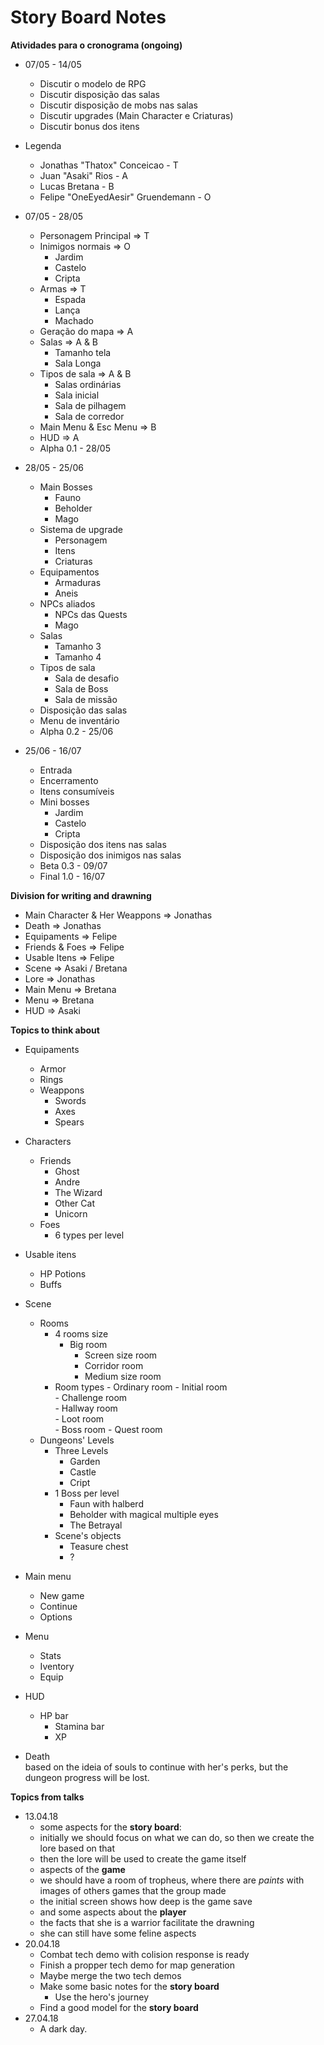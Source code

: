 # Story Board Notes  

**Atividades para o cronograma (ongoing)**

- 07/05 - 14/05
	- Discutir o modelo de RPG
	- Discutir disposição das salas
	- Discutir disposição de mobs nas salas
	- Discutir upgrades (Main Character e Criaturas)
	- Discutir bonus dos itens

- Legenda
	- Jonathas "Thatox" Conceicao - T
	- Juan "Asaki" Rios - A
	- Lucas Bretana - B
	- Felipe "OneEyedAesir" Gruendemann -  O

- 07/05 - 28/05
	- Personagem Principal => T
	- Inimigos normais => O
		- Jardim
		- Castelo
		- Cripta
	- Armas => T
		- Espada
		- Lança
		- Machado
	- Geração do mapa => A
	- Salas => A & B
		- Tamanho tela
		- Sala Longa
	- Tipos de sala => A & B
		- Salas ordinárias
		- Sala inicial
		- Sala de pilhagem
		- Sala de corredor
	- Main Menu & Esc Menu => B
	- HUD => A
	- Alpha 0.1 - 28/05

- 28/05 - 25/06
	- Main Bosses
		- Fauno
		- Beholder
		- Mago
	- Sistema de upgrade
		- Personagem
		- Itens
		- Criaturas
	- Equipamentos
		- Armaduras
		- Aneis
	- NPCs aliados
		- NPCs das Quests
		- Mago
	- Salas
		- Tamanho 3
		- Tamanho 4
	- Tipos de sala
		- Sala de desafio
		- Sala de Boss
		- Sala de missão
	- Disposição das salas
	- Menu de inventário
	- Alpha 0.2 - 25/06

- 25/06 - 16/07
	- Entrada
	- Encerramento
	- Itens consumíveis
	- Mini bosses
		- Jardim
		- Castelo
		- Cripta
	- Disposição dos itens nas salas
	- Disposição dos inimigos nas salas
	- Beta 0.3 - 09/07
	- Final 1.0 - 16/07

**Division for writing and drawning**  
- Main Character & Her Weappons => Jonathas  
- Death                         => Jonathas  
- Equipaments                   => Felipe  
- Friends & Foes                => Felipe  
- Usable Itens                  => Felipe  
- Scene                         => Asaki / Bretana  
- Lore                          => Jonathas  
- Main Menu                     => Bretana  
- Menu                          => Bretana  
- HUD                           => Asaki  

**Topics to think about**  
- Equipaments  
	- Armor
	- Rings
	- Weappons  
		- Swords
		- Axes
		- Spears  

- Characters
	- Friends  
		- Ghost
		- Andre
		- The Wizard
		- Other Cat
		- Unicorn  
	- Foes
		- 6 types per level

- Usable itens  
	- HP Potions
	- Buffs

- Scene  
	- Rooms  
		- 4 rooms size
		  	- Big room
				-	Screen size room
				- Corridor room
				-	Medium size room
		- Room types
				- Ordinary room
				- Initial room  
				- Challenge room  
				- Hallway room  
				- Loot room  
				- Boss room
				- Quest room
	- Dungeons' Levels  
		- Three Levels  
			-	Garden
			-	Castle
			-	Cript
		- 1 Boss per level
			- Faun with halberd
			- Beholder with magical multiple eyes
			- The Betrayal
		- Scene's objects  
			- Teasure chest
			- ?

- Main menu
	- New game
	- Continue
	- Options

- Menu
	- Stats
	- Iventory
	- Equip

- HUD
  - HP bar
	- Stamina bar
	- XP

- Death  
	based on the ideia of souls to continue with her's perks, but the dungeon progress will be lost.  

**Topics from talks**  
- 13.04.18  
	- some aspects for the __story board__:
	- initially we should focus on what we can do, so then we create the lore based on that  
	- then the lore will be used to create the game itself  
	- aspects of the __game__
	- we should have a room of tropheus, where there are _paints_ with images of others games that the group made  
	- the initial screen shows how deep is the game save  
	- and some aspects about the __player__  
	- the facts that she is a warrior facilitate the drawning  
	- she can still have some feline aspects  
- 20.04.18
	- Combat tech demo with colision response is ready  
	- Finish a propper tech demo for map generation  
	- Maybe merge the two tech demos  
	- Make some basic notes for the __story board__  
		- Use the hero's journey  
	- Find a good model for the __story board__  
- 27.04.18
	- A dark day.
